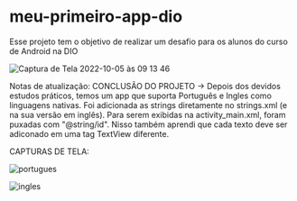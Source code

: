 # meu-primeiro-app-dio
Esse projeto tem o objetivo de realizar um desafio para os alunos do curso de Android na DIO

![Captura de Tela 2022-10-05 às 09 13 46](https://user-images.githubusercontent.com/5827265/194057951-ee31a6b9-fe7c-4408-89c7-6cd2cef91bd1.png)

Notas de atualização: CONCLUSÃO DO PROJETO -> Depois dos devidos estudos práticos, temos um app que suporta Português e Ingles como linguagens nativas. Foi adicionada as strings diretamente no strings.xml (e na sua versão em inglês). Para serem exibidas na activity_main.xml, foram puxadas com "@string/id". Nisso também aprendi que cada texto deve ser adiconado em uma tag TextView diferente.

CAPTURAS DE TELA:

![portugues](https://github.com/rafaseron/meu-primeiro-app-dio/assets/63885470/b77a05b3-ba42-4da8-b7eb-36613a2617d9)

![ingles](https://github.com/rafaseron/meu-primeiro-app-dio/assets/63885470/e8a40a89-38cd-42ae-bac1-c9c6388c319f)
